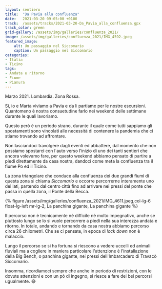 ```yaml
---
layout: sentiero
title:  "Da Pavia alla confluenza"
date:   2021-03-20 09:05:00 +0100
track:  /assets/tracks/2021-03-20-Da_Pavia_alla_confluenza.gpx
track_color: green
grid-gallery: /assets/img/galleries/confluenza_2021/
image: /assets/img/galleries/confluenza_2021/IMG_4592.jpeg
featured_image:
    alt: Un passaggio nel Siccomario
    caption: Un passaggio nel Siccomario
categories:
- Italia
- Ticino
tags:
- Andata e ritorno 
- Fiume
- Pianura
---
```


Marzo 2021. Lombardia. Zona Rossa. 

Si, io e Marta viviamo a Pavia e da li partiamo per le nostre escursioni. Quantomeno 
è nostra consuetudine farlo nei weekend delle settimane durante le quali lavoriamo.

Questo però è un periodo strano, durante il quale come tutti sappiamo gli spostamenti sono vincolati alle necessità di 
contenere la pandemia che ci stiamo trovando ad affrontare.

Non lasciandoci travolgere dagli eventi ed abbattere, dal momento che non possiamo spostarci con l'auto verso l'inizio di
uno dei tanti sentieri che ancora volevamo fare, per questo weekend abbiamo pensato di partire a piedi direttamente da casa
nostra, dandoci come meta la confluenza tra il fiume Po ed il Ticino.

La zona triangolare che conduce alla confluenza dei due grandi fiumi di questa zona si chiama _Siccomario_ e occorre 
percorrerne interamente uno dei lati, partendo dal centro città fino ad arrivare nei pressi del ponte che passa in quella 
zona, il Ponte della Becca.

{% figure /assets/img/galleries/confluenza_2021/IMG_4611.jpeg,col-lg-6 float-lg-left mr-lg-2, La panchina gigante, La panchina gigante %}

Il percorso non è tecnicamente nè difficile nè molto impegnativo, anche se piuttosto lungo se lo si vuole percorrere a piedi 
nella sua interezza andata e ritorno. In totale, andando e tornando da casa nostra abbiamo percorso circa 26 chilometri.
Che se ci pensate, in epoca di _lock down_ non è malaccio.

Lungo il percorso se si ha fortuna si riescono a vedere uccelli ed animali fluviali ma a cogliere in maniera particolare
l'attenzione è l'installazione della Big Bench, o panchina gigante, nei pressi dell'Imbarcadero di Travacò Siccomario.

Insomma, ricordiamoci sempre che anche in periodo di restrizioni, con le dovute attenzioni e con un pò di ingegno, si riesce 
a fare dei bei percorsi ugualmente. :smile:
